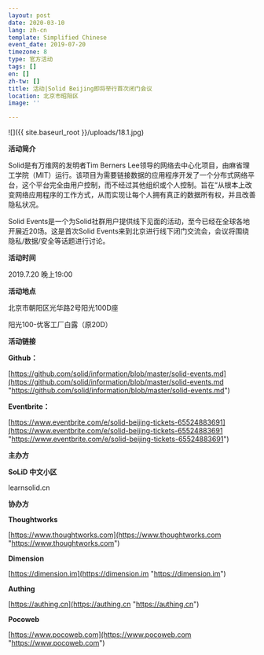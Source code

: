 ```yaml
---
layout: post
date: 2020-03-10
lang: zh-cn
template: Simplified Chinese
event_date: 2019-07-20
timezone: 8
type: 官方活动
tags: []
en: []
zh-tw: []
title: 活动|Solid Beijing即将举行首次闭门会议
location: 北京市昭阳区
image: ''

---
```


![]({{ site.baseurl_root }}/uploads/18.1.jpg)

**活动简介**

Solid是有万维网的发明者Tim Berners Lee领导的网络去中心化项目，由麻省理工学院（MIT）运行。该项目为需要链接数据的应用程序开发了一个分布式网络平台，这个平台完全由用户控制，而不经过其他组织或个人控制。旨在“从根本上改变网络应用程序的工作方式，从而实现让每个人拥有真正的数据所有权，并且改善隐私状况。

Solid Events是一个为Solid社群用户提供线下见面的活动，至今已经在全球各地开展近20场。这是首次Solid Events来到北京进行线下闭门交流会，会议将围绕隐私/数据/安全等话题进行讨论。

**活动时间**

2019\.7.20 晚上19:00

**活动地点**

北京市朝阳区光华路2号阳光100D座

阳光100-优客工厂白露（原20D）

**活动链接**

**Github：**

[https://github.com/solid/information/blob/master/solid-events.md](https://github.com/solid/information/blob/master/solid-events.md "https://github.com/solid/information/blob/master/solid-events.md")

**Eventbrite：**

[https://www.eventbrite.com/e/solid-beijing-tickets-65524883691](https://www.eventbrite.com/e/solid-beijing-tickets-65524883691 "https://www.eventbrite.com/e/solid-beijing-tickets-65524883691")

**主办方**

**SoLiD 中文小区**

learnsolid.cn

**协办方**

**Thoughtworks**

[https://www.thoughtworks.com](https://www.thoughtworks.com "https://www.thoughtworks.com")

**Dimension**

[https://dimension.im](https://dimension.im "https://dimension.im")

**Authing**

[https://authing.cn](https://authing.cn "https://authing.cn")

**Pocoweb**

[https://www.pocoweb.com](https://www.pocoweb.com "https://www.pocoweb.com")